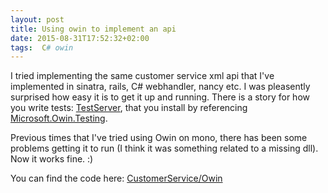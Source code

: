 ```yaml
---
layout: post
title: Using owin to implement an api
date: 2015-08-31T17:52:32+02:00
tags:  C# owin
---
```


I tried implementing the same customer service xml api that I've implemented in sinatra, rails,  C# webhandler, nancy etc. I was pleasently surprised how easy it is to get it up and running. There is a story for how you write tests: [TestServer](https://msdn.microsoft.com/en-us/library/microsoft.owin.testing.testserver(v=vs.113).aspx), that you install by referencing [Microsoft.Owin.Testing](https://www.nuget.org/packages/Microsoft.Owin.Testing/).

Previous times that I've tried using Owin on mono, there has been some problems getting it to run (I think it was something related to a missing dll). Now it works fine. :)

You can find the code here: [CustomerService/Owin](https://github.com/wallymathieu/CustomerService/tree/master/owin)
